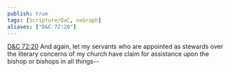 ```yaml
---
publish: true
tags: [Scripture/DaC, noGraph]
aliases: ["D&C 72:20"]
---
```

[D&C 72:20](https://churchofjesuschrist.org/study/scriptures/dc-testament/dc/72?lang=eng&id=p20#p20) And again, let my servants who are appointed as stewards over the literary concerns of my church have claim for assistance upon the bishop or bishops in all things--
